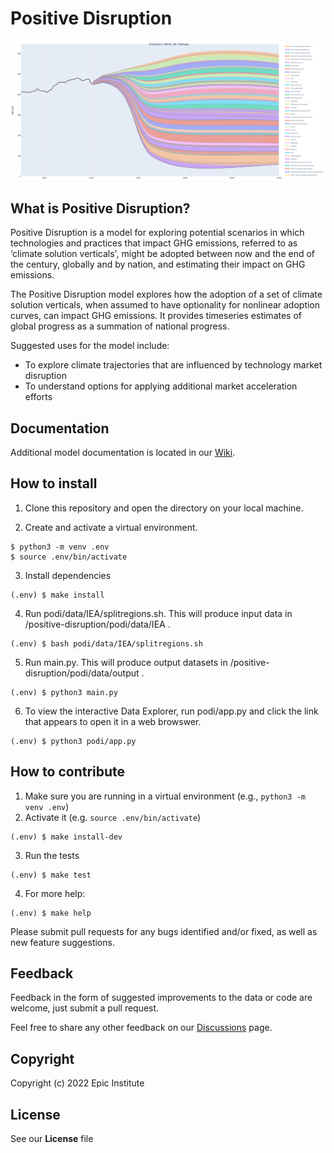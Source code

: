 # Positive Disruption

![](docs/pd_model_screenshot.png)

## What is Positive Disruption?

Positive Disruption is a model for exploring potential scenarios in which technologies and practices that impact GHG emissions, referred to as ‘climate solution verticals', might be adopted between now and the end of the century, globally and by nation, and estimating their impact on GHG emissions.

The Positive Disruption model explores how the adoption of a set of climate solution verticals, when assumed to have optionality for nonlinear adoption curves, can impact GHG emissions. It provides timeseries estimates of global progress as a summation of national progress.

Suggested uses for the model include:

- To explore climate trajectories that are influenced by technology market disruption
- To understand options for applying additional market acceleration efforts

## Documentation

Additional model documentation is located in our [Wiki](https://github.com/Epic-Institute/positive-disruption/wiki/Positive-Disruption-Model-Supplemental-Information).

## How to install

1. Clone this repository and open the directory on your local machine.

2. Create and activate a virtual environment. 

```shell
$ python3 -m venv .env
$ source .env/bin/activate
```
3. Install dependencies

```shell
(.env) $ make install
```

4. Run podi/data/IEA/splitregions.sh. This will produce input data in /positive-disruption/podi/data/IEA .

```shell
(.env) $ bash podi/data/IEA/splitregions.sh
```

5. Run main.py. This will produce output datasets in /positive-disruption/podi/data/output .

```shell
(.env) $ python3 main.py
```

6. To view the interactive Data Explorer, run podi/app.py and click the link that appears to open it in a web browswer.

```shell
(.env) $ python3 podi/app.py
```

## How to contribute

1. Make sure you are running in a virtual environment (e.g., `python3 -m venv .env`)
2. Activate it (e.g. `source .env/bin/activate`)

```shell
(.env) $ make install-dev
```

3. Run the tests

```shell
(.env) $ make test
```

4. For more help:
```shell
(.env) $ make help
```

Please submit pull requests for any bugs identified and/or fixed, as well as new feature suggestions.

## Feedback

Feedback in the form of suggested improvements to the data or code are welcome, just submit a pull request.

Feel free to share any other feedback on our [Discussions](https://github.com/Epic-Institute/positive-disruption/discussions) page.

## Copyright

Copyright (c) 2022 Epic Institute

## License

See our <b>License</b> file 
